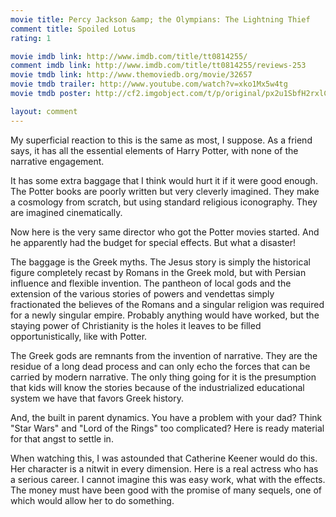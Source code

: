 ```yaml
---
movie title: Percy Jackson &amp; the Olympians: The Lightning Thief
comment title: Spoiled Lotus
rating: 1

movie imdb link: http://www.imdb.com/title/tt0814255/
comment imdb link: http://www.imdb.com/title/tt0814255/reviews-253
movie tmdb link: http://www.themoviedb.org/movie/32657
movie tmdb trailer: http://www.youtube.com/watch?v=xko1Mx5w4tg
movie tmdb poster: http://cf2.imgobject.com/t/p/original/px2u1SbfH2rxlC7VEdJagMorarY.jpg

layout: comment
---
```


My superficial reaction to this is the same as most, I suppose. As a friend says, it has all the essential elements of Harry Potter, with none of the narrative engagement.

It has some extra baggage that I think would hurt it if it were good enough. The Potter books are poorly written but very cleverly imagined. They make a cosmology from scratch, but using standard religious iconography. They are imagined cinematically.

Now here is the very same director who got the Potter movies started. And he apparently had the budget for special effects. But what a disaster!

The baggage is the Greek myths. The Jesus story is simply the historical figure completely recast by Romans in the Greek mold, but with Persian influence and flexible invention. The pantheon of local gods and the extension of the various stories of powers and vendettas simply fractionated the believes of the Romans and a singular religion was required for a newly singular empire. Probably anything would have worked, but the staying power of Christianity is the holes it leaves to be filled opportunistically, like with Potter.

The Greek gods are remnants from the invention of narrative. They are the residue of a long dead process and can only echo the forces that can be carried by modern narrative. The only thing going for it is the presumption that kids will know the stories because of the industrialized educational system we have that favors Greek history.

And, the built in parent dynamics. You have a problem with your dad? Think "Star Wars" and "Lord of the Rings" too complicated? Here is ready material for that angst to settle in.

When watching this, I was astounded that Catherine Keener would do this. Her character is a nitwit in every dimension. Here is a real actress who has a serious career. I cannot imagine this was easy work, what with the effects. The money must have been good with the promise of many sequels, one of which would allow her to do something.